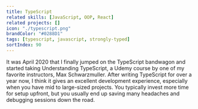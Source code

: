 ```yaml
---
title: TypeScript
related skills: [JavaScript, OOP, React]
related projects: []
icon: "./typescript.png"
brandColor: "#0288D1"
tags: [typescript, javascript, strongly-typed]
sortIndex: 90
---
```


It was April 2020 that I finally jumped on the TypeScript bandwagon and started taking Understanding TypeScript, a Udemy course by one of my favorite instructors, Max Schwarzmuller. After writing TypeScript for over a year now, I think it gives an excellent development experience, especially when you have mid to large-sized projects. You typically invest more time for setup upfront, but you usually end up saving many headaches and debugging sessions down the road.
